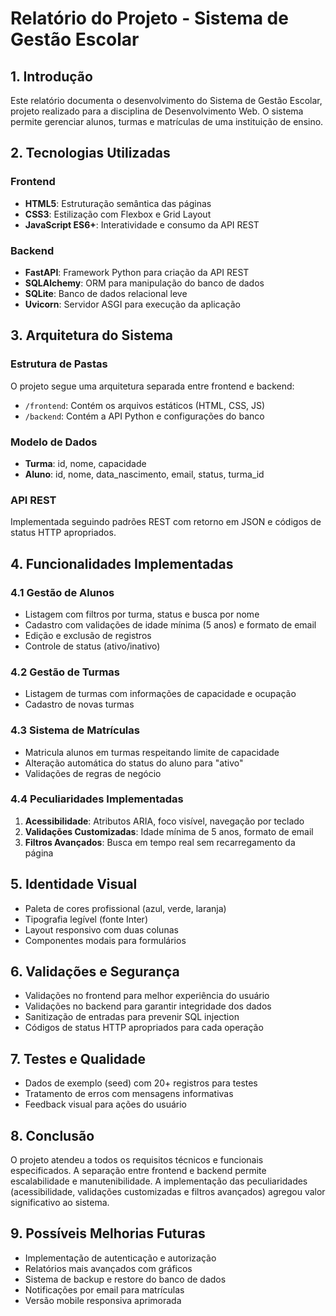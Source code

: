 # Relatório do Projeto - Sistema de Gestão Escolar

## 1. Introdução
Este relatório documenta o desenvolvimento do Sistema de Gestão Escolar, projeto realizado para a disciplina de Desenvolvimento Web. O sistema permite gerenciar alunos, turmas e matrículas de uma instituição de ensino.

## 2. Tecnologias Utilizadas

### Frontend
- **HTML5**: Estruturação semântica das páginas
- **CSS3**: Estilização com Flexbox e Grid Layout
- **JavaScript ES6+**: Interatividade e consumo da API REST

### Backend  
- **FastAPI**: Framework Python para criação da API REST
- **SQLAlchemy**: ORM para manipulação do banco de dados
- **SQLite**: Banco de dados relacional leve
- **Uvicorn**: Servidor ASGI para execução da aplicação

## 3. Arquitetura do Sistema

### Estrutura de Pastas
O projeto segue uma arquitetura separada entre frontend e backend:
- `/frontend`: Contém os arquivos estáticos (HTML, CSS, JS)
- `/backend`: Contém a API Python e configurações do banco

### Modelo de Dados
- **Turma**: id, nome, capacidade
- **Aluno**: id, nome, data_nascimento, email, status, turma_id

### API REST
Implementada seguindo padrões REST com retorno em JSON e códigos de status HTTP apropriados.

## 4. Funcionalidades Implementadas

### 4.1 Gestão de Alunos
- Listagem com filtros por turma, status e busca por nome
- Cadastro com validações de idade mínima (5 anos) e formato de email
- Edição e exclusão de registros
- Controle de status (ativo/inativo)

### 4.2 Gestão de Turmas
- Listagem de turmas com informações de capacidade e ocupação
- Cadastro de novas turmas

### 4.3 Sistema de Matrículas
- Matricula alunos em turmas respeitando limite de capacidade
- Alteração automática do status do aluno para "ativo"
- Validações de regras de negócio

### 4.4 Peculiaridades Implementadas
1. **Acessibilidade**: Atributos ARIA, foco visível, navegação por teclado
2. **Validações Customizadas**: Idade mínima de 5 anos, formato de email
3. **Filtros Avançados**: Busca em tempo real sem recarregamento da página

## 5. Identidade Visual
- Paleta de cores profissional (azul, verde, laranja)
- Tipografia legível (fonte Inter)
- Layout responsivo com duas colunas
- Componentes modais para formulários

## 6. Validações e Segurança
- Validações no frontend para melhor experiência do usuário
- Validações no backend para garantir integridade dos dados
- Sanitização de entradas para prevenir SQL injection
- Códigos de status HTTP apropriados para cada operação

## 7. Testes e Qualidade
- Dados de exemplo (seed) com 20+ registros para testes
- Tratamento de erros com mensagens informativas
- Feedback visual para ações do usuário

## 8. Conclusão
O projeto atendeu a todos os requisitos técnicos e funcionais especificados. A separação entre frontend e backend permite escalabilidade e manutenibilidade. A implementação das peculiaridades (acessibilidade, validações customizadas e filtros avançados) agregou valor significativo ao sistema.

## 9. Possíveis Melhorias Futuras
- Implementação de autenticação e autorização
- Relatórios mais avançados com gráficos
- Sistema de backup e restore do banco de dados
- Notificações por email para matrículas
- Versão mobile responsiva aprimorada

